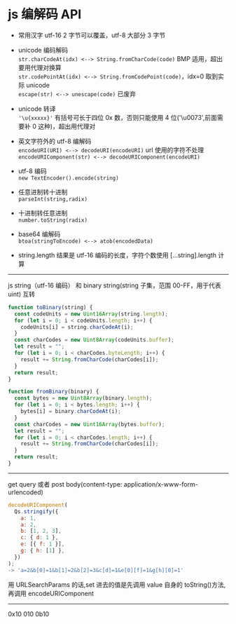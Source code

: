# js 编解码 API

- 常用汉字 utf-16 2 字节可以覆盖，utf-8 大部分 3 字节

- unicode 编码解码  
  `str.charCodeAt(idx) <--> String.fromCharCode(code)` BMP 适用，超出要用代理对换算  
  `str.codePointAt(idx) <--> String.fromCodePoint(code)`，idx=0 取到实际 unicode  
  `escape(str) <--> unescape(code)` 已废弃

- unicode 转译  
  `'\u{xxxxx}'` 有括号可长于四位 0x 数，否则只能使用 4 位('\u0073',前面需要补 0 这种)，超出用代理对

- 英文字符外的 utf-8 编解码  
  `encodeURI(URI) <--> decodeURI(encodeURI)` url 使用的字符不处理  
  `encodeURIComponent(str) <--> decodeURIComponent(encodeURI)`

- utf-8 编码  
  `new TextEncoder().encode(string)`

- 任意进制转十进制  
  `parseInt(string,radix)`

- 十进制转任意进制  
  `number.toString(radix)`

- base64 编解码  
  `btoa(stringToEncode) <--> atob(encodedData)`

- string.length 结果是 utf-16 编码的长度，字符个数使用 [...string].length 计算

---

js string（utf-16 编码） 和 binary string(string 子集，范围 00-FF，用于代表 uint) 互转

```js
function toBinary(string) {
  const codeUnits = new Uint16Array(string.length);
  for (let i = 0; i < codeUnits.length; i++) {
    codeUnits[i] = string.charCodeAt(i);
  }
  const charCodes = new Uint8Array(codeUnits.buffer);
  let result = "";
  for (let i = 0; i < charCodes.byteLength; i++) {
    result += String.fromCharCode(charCodes[i]);
  }
  return result;
}
```

```js
function fromBinary(binary) {
  const bytes = new Uint8Array(binary.length);
  for (let i = 0; i < bytes.length; i++) {
    bytes[i] = binary.charCodeAt(i);
  }
  const charCodes = new Uint16Array(bytes.buffer);
  let result = "";
  for (let i = 0; i < charCodes.length; i++) {
    result += String.fromCharCode(charCodes[i]);
  }
  return result;
}
```

---

get query 或者 post body(content-type: application/x-www-form-urlencoded)

```js
decodeURIComponent(
  Qs.stringify({
    a: 1,
    a: 2,
    b: [1, 2, 3],
    c: { d: 1 },
    e: [{ f: 1 }],
    g: { h: [1] },
  })
);
-> 'a=2&b[0]=1&b[1]=2&b[2]=3&c[d]=1&e[0][f]=1&g[h][0]=1'
```

用 URLSearchParams 的话,set 进去的值是先调用 value 自身的 toString()方法, 再调用 encodeURIComponent

---

0x10 010 0b10
